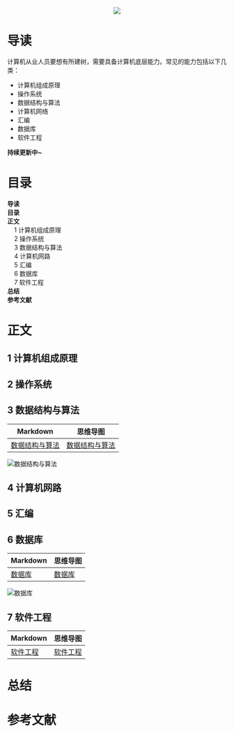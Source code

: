 <div align="center"><img src="https://gitee.com/struggle3014/picBed/raw/master/name_code.png"></div>

# 导读

计算机从业人员要想有所建树，需要具备计算机底层能力。常见的能力包括以下几类：

* 计算机组成原理
* 操作系统
* 数据结构与算法
* 计算机网络
* 汇编
* 数据库
* 软件工程

**持续更新中~**



# 目录

<nav>
<a href='#导读' style='text-decoration:none;font-weight:bolder'>导读</a><br/>
<a href='#目录' style='text-decoration:none;font-weight:bolder'>目录</a><br/>
<a href='#正文' style='text-decoration:none;font-weight:bolder'>正文</a><br/>
&nbsp;&nbsp;&nbsp;&nbsp;<a href='#1 计算机组成原理' style='text-decoration:none;${border-style}'>1 计算机组成原理</a><br/>
&nbsp;&nbsp;&nbsp;&nbsp;<a href='#2 操作系统' style='text-decoration:none;${border-style}'>2 操作系统</a><br/>
&nbsp;&nbsp;&nbsp;&nbsp;<a href='#3 数据结构与算法' style='text-decoration:none;${border-style}'>3 数据结构与算法</a><br/>
&nbsp;&nbsp;&nbsp;&nbsp;<a href='#4 计算机网路' style='text-decoration:none;${border-style}'>4 计算机网路</a><br/>
&nbsp;&nbsp;&nbsp;&nbsp;<a href='#5 汇编' style='text-decoration:none;${border-style}'>5 汇编</a><br/>
&nbsp;&nbsp;&nbsp;&nbsp;<a href='#6 数据库' style='text-decoration:none;${border-style}'>6 数据库</a><br/>
&nbsp;&nbsp;&nbsp;&nbsp;<a href='#7 软件工程' style='text-decoration:none;${border-style}'>7 软件工程</a><br/>
<a href='#总结' style='text-decoration:none;font-weight:bolder'>总结</a><br/>
<a href='#参考文献' style='text-decoration:none;font-weight:bolder'>参考文献</a><br/>
</nav>

# 正文

## 1 计算机组成原理



## 2 操作系统



## 3 数据结构与算法

| Markdown                                                  | 思维导图                                                     |
| --------------------------------------------------------- | ------------------------------------------------------------ |
| [数据结构与算法](./docs/数据结构与算法/数据结构与算法.md) | [数据结构与算法](./docs/数据结构与算法/MindMapping/数据结构与算法.xmind) |

![数据结构与算法](https://gitee.com/struggle3014/picBed/raw/master/数据结构与算法.png)

## 4 计算机网路



## 5 汇编



## 6 数据库

| Markdown                          | 思维导图                                         |
| --------------------------------- | ------------------------------------------------ |
| [数据库](./docs/数据库/数据库.md) | [数据库](./docs/数据库/MindMapping/数据库.xmind) |

![数据库](https://gitee.com/struggle3014/picBed/raw/master/数据库.png)

## 7 软件工程

| Markdown                      | 思维导图                                              |
| ----------------------------- | ----------------------------------------------------- |
| [软件工程](./doc/软件工程.md) | [软件工程](./doc/软件工程/MindMapping/软件工程.xmind) |



# 总结





# 参考文献


